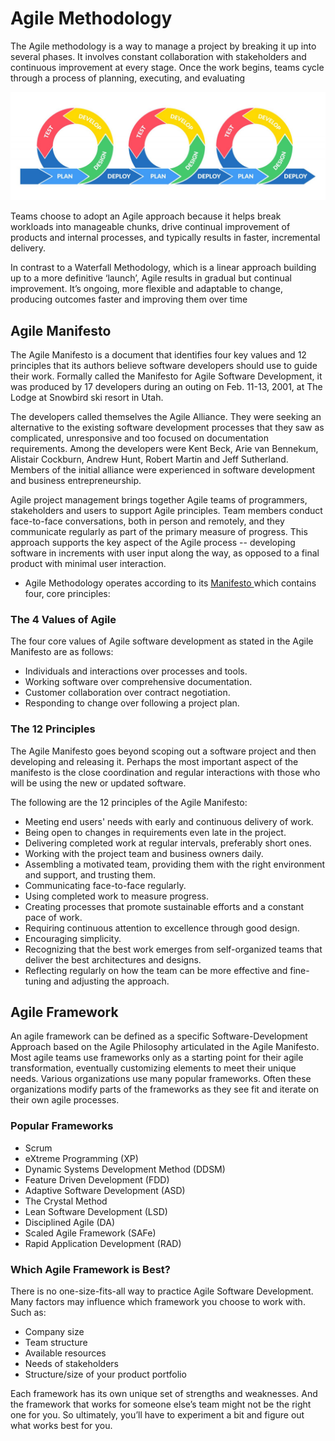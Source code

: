 # Agile Methodology

The Agile methodology is a way to manage a project by breaking it up into several phases. It involves constant collaboration with stakeholders and continuous improvement at every stage. Once the work begins, teams cycle through a process of planning, executing, and evaluating

<img src="/images/AgileSprintMechanism.jpg" />

Teams choose to adopt an Agile approach because it helps break workloads into manageable chunks, drive continual improvement of products and internal processes, and typically results in faster, incremental delivery.

In contrast to a Waterfall Methodology, which is a linear approach building up to a more definitive ‘launch’, Agile results in gradual but continual improvement. It’s ongoing, more flexible and adaptable to change, producing outcomes faster and improving them over time

## Agile Manifesto

The Agile Manifesto is a document that identifies four key values and 12 principles that its authors believe software developers should use to guide their work. Formally called the Manifesto for Agile Software Development, it was produced by 17 developers during an outing on Feb. 11-13, 2001, at The Lodge at Snowbird ski resort in Utah.

The developers called themselves the Agile Alliance. They were seeking an alternative to the existing software development processes that they saw as complicated, unresponsive and too focused on documentation requirements. Among the developers were Kent Beck, Arie van Bennekum, Alistair Cockburn, Andrew Hunt, Robert Martin and Jeff Sutherland. Members of the initial alliance were experienced in software development and business entrepreneurship.

Agile project management brings together Agile teams of programmers, stakeholders and users to support Agile principles. Team members conduct face-to-face conversations, both in person and remotely, and they communicate regularly as part of the primary measure of progress. This approach supports the key aspect of the Agile process -- developing software in increments with user input along the way, as opposed to a final product with minimal user interaction.

* Agile Methodology operates according to its <a href="https://agilemanifesto.org/">Manifesto </a> which contains four, core principles:


### The 4 Values of Agile

The four core values of Agile software development as stated in the Agile Manifesto are as follows:

* Individuals and interactions over processes and tools.
* Working software over comprehensive documentation.
* Customer collaboration over contract negotiation.
* Responding to change over following a project plan.

### The 12 Principles

The Agile Manifesto goes beyond scoping out a software project and then developing and releasing it. Perhaps the most important aspect of the manifesto is the close coordination and regular interactions with those who will be using the new or updated software.

The following are the 12 principles of the Agile Manifesto:

* Meeting end users' needs with early and continuous delivery of work.
* Being open to changes in requirements even late in the project.
* Delivering completed work at regular intervals, preferably short ones.
* Working with the project team and business owners daily.
* Assembling a motivated team, providing them with the right environment and support, and trusting them.
* Communicating face-to-face regularly.
* Using completed work to measure progress.
* Creating processes that promote sustainable efforts and a constant pace of work.
* Requiring continuous attention to excellence through good design.
* Encouraging simplicity.
* Recognizing that the best work emerges from self-organized teams that deliver the best architectures and designs.
* Reflecting regularly on how the team can be more effective and fine-tuning and adjusting the approach.

## Agile Framework

An agile framework can be defined as a specific Software-Development Approach based on the Agile Philosophy articulated in the Agile Manifesto. Most agile teams use frameworks only as a starting point for their agile transformation, eventually customizing elements to meet their unique needs. Various organizations use many popular frameworks. Often these organizations modify parts of the frameworks as they see fit and iterate on their own agile processes. 

### Popular Frameworks

* Scrum
* eXtreme Programming (XP)
* Dynamic Systems Development Method (DDSM)
* Feature Driven Development (FDD)
* Adaptive Software Development (ASD)
* The Crystal Method
* Lean Software Development (LSD)
* Disciplined Agile (DA)
* Scaled Agile Framework (SAFe)
* Rapid Application Development (RAD)

### Which Agile Framework is Best?

There is no one-size-fits-all way to practice Agile Software Development. Many factors may influence which framework you choose to work with. Such as:

* Company size
* Team structure
* Available resources
* Needs of stakeholders
* Structure/size of your product portfolio

Each framework has its own unique set of strengths and weaknesses. And the framework that works for someone else’s team might not be the right one for you. So ultimately, you’ll have to experiment a bit and figure out what works best for you.
